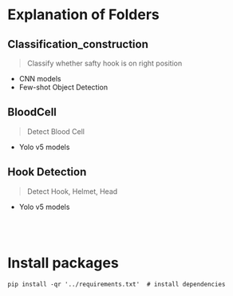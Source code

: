 # Explanation of Folders

## Classification_construction
> Classify whether safty hook is on right position
- CNN models
- Few-shot Object Detection 

## BloodCell
> Detect Blood Cell
- Yolo v5 models

## Hook Detection
> Detect Hook, Helmet, Head
- Yolo v5 models



<br>

<br>

# Install packages

```
pip install -qr '../requirements.txt'  # install dependencies
```



